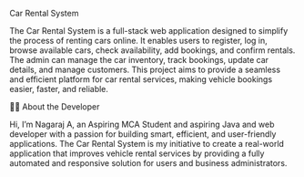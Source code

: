  Car Rental System 

The Car Rental System is a full-stack web application designed to simplify the process of renting cars online. It enables users to register, log in, browse available cars, check availability, add bookings, and confirm rentals. The admin can manage the car inventory, track bookings, update car details, and manage customers. This project aims to provide a seamless and efficient platform for car rental services, making vehicle bookings easier, faster, and reliable.

👨‍💻 About the Developer

Hi, I’m Nagaraj A, an Aspiring MCA Student and aspiring Java and web developer with a passion for building smart, efficient, and user-friendly applications. The Car Rental System is my initiative to create a real-world application that improves vehicle rental services by providing a fully automated and responsive solution for users and business administrators.
